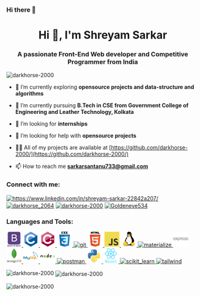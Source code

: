 ### Hi there 👋

<h1 align="center">Hi 👋, I'm Shreyam Sarkar</h1>
<h3 align="center">A passionate Front-End Web developer and Competitive Programmer from India</h3>

<p align="left"> <img src="https://komarev.com/ghpvc/?username=darkhorse-2000&label=Profile%20views&color=0e75b6&style=flat" alt="darkhorse-2000" /> </p>

- 🔭 I’m currently exploring **opensource projects and data-structure and algorithms**

- 🌱 I’m currently pursuing **B.Tech in CSE from Government College of Engineering and Leather Technology, Kolkata**

- 👯 I’m looking for **internships**

- 🤝 I’m looking for help with **opensource projects**

- 👨‍💻 All of my projects are available at [https://github.com/darkhorse-2000/](https://github.com/darkhorse-2000/)

- 📫 How to reach me **sarkarsantanu733@gmail.com**

<h3 align="left">Connect with me:</h3>
<p align="left">
  
<a href="https://www.linkedin.com/in/shreyam-sarkar-22842a207/" target="blank"><img align="center" src="https://raw.githubusercontent.com/rahuldkjain/github-profile-readme-generator/master/src/images/icons/Social/linked-in-alt.svg" alt="https://www.linkedin.com/in/shreyam-sarkar-22842a207/" height="30" width="40" /></a> <a href="https://www.codechef.com/users/darkhorse_2064" target="blank"><img align="center" src="https://cdn.jsdelivr.net/npm/simple-icons@3.1.0/icons/codechef.svg" alt="darkhorse_2064" height="30" width="40" /></a> <a href="https://www.github.com/darkhorse-2000" target="blank"><img align="center" src="https://raw.githubusercontent.com/rahuldkjain/github-profile-readme-generator/master/src/images/icons/Social/github.svg" alt="darkhorse-2000" height="30" width="40" /></a>  <a href="https://codeforces.com/profile/Goldeneye534" target="blank"><img align="center" src="https://cdn.jsdelivr.net/npm/simple-icons@3.0.1/icons/codeforces.svg" alt="Goldeneye534" height="30" width="40" /></a> 
</p>

<h3 align="left">Languages and Tools:</h3>
<p align="left"> <a href="https://getbootstrap.com" target="_blank"> <img src="https://raw.githubusercontent.com/devicons/devicon/master/icons/bootstrap/bootstrap-plain-wordmark.svg" alt="bootstrap" width="40" height="40"/> </a>  <a href="https://www.cprogramming.com/" target="_blank"> <img src="https://raw.githubusercontent.com/devicons/devicon/master/icons/c/c-original.svg" alt="c" width="40" height="40"/> </a>  <a href="https://www.w3schools.com/cpp/" target="_blank"> <img src="https://raw.githubusercontent.com/devicons/devicon/master/icons/cplusplus/cplusplus-original.svg" alt="cplusplus" width="40" height="40"/> </a> <a href="https://www.w3schools.com/css/" target="_blank"> <img src="https://raw.githubusercontent.com/devicons/devicon/master/icons/css3/css3-original-wordmark.svg" alt="css3" width="40" height="40"/> </a>  <a href="https://git-scm.com/" target="_blank"> <img src="https://www.vectorlogo.zone/logos/git-scm/git-scm-icon.svg" alt="git" width="40" height="40"/> </a>  <a href="https://www.w3.org/html/" target="_blank"> <img src="https://raw.githubusercontent.com/devicons/devicon/master/icons/html5/html5-original-wordmark.svg" alt="html5" width="40" height="40"/> </a> <a href="https://developer.mozilla.org/en-US/docs/Web/JavaScript" target="_blank"> <img src="https://raw.githubusercontent.com/devicons/devicon/master/icons/javascript/javascript-original.svg" alt="javascript" width="40" height="40"/> </a>  <a href="https://www.linux.org/" target="_blank"> <img src="https://raw.githubusercontent.com/devicons/devicon/master/icons/linux/linux-original.svg" alt="linux" width="40" height="40"/> </a> <a href="https://materializecss.com/" target="_blank"> <img src="https://raw.githubusercontent.com/prplx/svg-logos/5585531d45d294869c4eaab4d7cf2e9c167710a9/svg/materialize.svg" alt="materialize" width="40" height="40"/> </a> <a href="https://expressjs.com" target="_blank"> <img src="https://raw.githubusercontent.com/devicons/devicon/master/icons/express/express-original-wordmark.svg" alt="express" width="40" height="40"/> </a>  <a href="https://www.mongodb.com/" target="_blank"> <img src="https://raw.githubusercontent.com/devicons/devicon/master/icons/mongodb/mongodb-original-wordmark.svg" alt="mongodb" width="40" height="40"/> </a> <a href="https://www.mysql.com/" target="_blank"> <img src="https://raw.githubusercontent.com/devicons/devicon/master/icons/mysql/mysql-original-wordmark.svg" alt="mysql" width="40" height="40"/> </a> <a href="https://nodejs.org" target="_blank"> <img src="https://raw.githubusercontent.com/devicons/devicon/master/icons/nodejs/nodejs-original-wordmark.svg" alt="nodejs" width="40" height="40"/> </a> <a href="https://postman.com" target="_blank"> <img src="https://www.vectorlogo.zone/logos/getpostman/getpostman-icon.svg" alt="postman" width="40" height="40"/> </a> <a href="https://www.python.org" target="_blank"> <img src="https://raw.githubusercontent.com/devicons/devicon/master/icons/python/python-original.svg" alt="python" width="40" height="40"/> </a> <a href="https://reactjs.org/" target="_blank"> <img src="https://raw.githubusercontent.com/devicons/devicon/master/icons/react/react-original-wordmark.svg" alt="react" width="40" height="40"/> </a>  <a href="https://scikit-learn.org/" target="_blank"> <img src="https://upload.wikimedia.org/wikipedia/commons/0/05/Scikit_learn_logo_small.svg" alt="scikit_learn" width="40" height="40"/> </a> <a href="https://tailwindcss.com/" target="_blank"> <img src="https://www.vectorlogo.zone/logos/tailwindcss/tailwindcss-icon.svg" alt="tailwind" width="40" height="40"/> </a> </p>

<p><img align="left" src="https://github-readme-stats.vercel.app/api/top-langs?username=darkhorse-2000&show_icons=true&locale=en&layout=compact" alt="darkhorse-2000" /></p>

<p>&nbsp;<img align="center" src="https://github-readme-stats.vercel.app/api?username=darkhorse-2000&show_icons=true&locale=en" alt="darkhorse-2000" /></p>

<p><img align="center" src="https://github-readme-streak-stats.herokuapp.com/?user=darkhorse-2000&" alt="darkhorse-2000" /></p>
